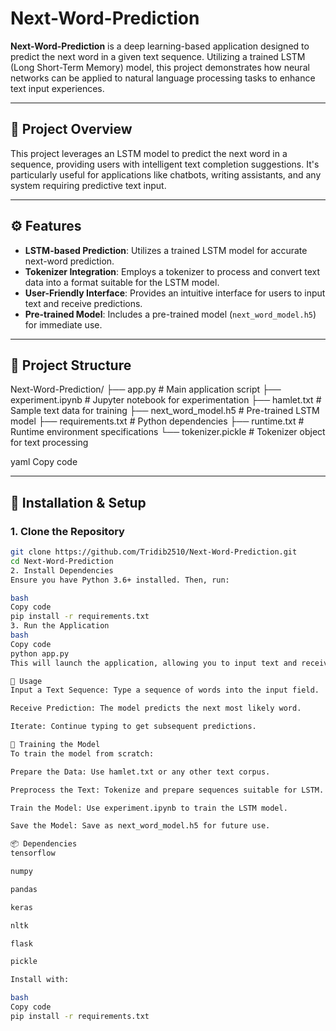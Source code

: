 # Next-Word-Prediction

**Next-Word-Prediction** is a deep learning-based application designed to predict the next word in a given text sequence. Utilizing a trained LSTM (Long Short-Term Memory) model, this project demonstrates how neural networks can be applied to natural language processing tasks to enhance text input experiences.

---

## 🧠 Project Overview

This project leverages an LSTM model to predict the next word in a sequence, providing users with intelligent text completion suggestions. It's particularly useful for applications like chatbots, writing assistants, and any system requiring predictive text input.

---

## ⚙️ Features

- **LSTM-based Prediction**: Utilizes a trained LSTM model for accurate next-word prediction.
- **Tokenizer Integration**: Employs a tokenizer to process and convert text data into a format suitable for the LSTM model.
- **User-Friendly Interface**: Provides an intuitive interface for users to input text and receive predictions.
- **Pre-trained Model**: Includes a pre-trained model (`next_word_model.h5`) for immediate use.

---

## 📁 Project Structure

Next-Word-Prediction/
├── app.py # Main application script
├── experiment.ipynb # Jupyter notebook for experimentation
├── hamlet.txt # Sample text data for training
├── next_word_model.h5 # Pre-trained LSTM model
├── requirements.txt # Python dependencies
├── runtime.txt # Runtime environment specifications
└── tokenizer.pickle # Tokenizer object for text processing

yaml
Copy code

---

## 🚀 Installation & Setup

### 1. Clone the Repository

```bash
git clone https://github.com/Tridib2510/Next-Word-Prediction.git
cd Next-Word-Prediction
2. Install Dependencies
Ensure you have Python 3.6+ installed. Then, run:

bash
Copy code
pip install -r requirements.txt
3. Run the Application
bash
Copy code
python app.py
This will launch the application, allowing you to input text and receive next-word predictions.

📘 Usage
Input a Text Sequence: Type a sequence of words into the input field.

Receive Prediction: The model predicts the next most likely word.

Iterate: Continue typing to get subsequent predictions.

🧪 Training the Model
To train the model from scratch:

Prepare the Data: Use hamlet.txt or any other text corpus.

Preprocess the Text: Tokenize and prepare sequences suitable for LSTM.

Train the Model: Use experiment.ipynb to train the LSTM model.

Save the Model: Save as next_word_model.h5 for future use.

📦 Dependencies
tensorflow

numpy

pandas

keras

nltk

flask

pickle

Install with:

bash
Copy code
pip install -r requirements.txt

